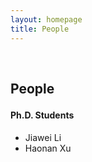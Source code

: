 ```yaml
---
layout: homepage
title: People
---
```


<h1 id="people"></h1>

<h2 style="margin: 60px 0px -15px;">People</h2>
<br>
<h4>Ph.D. Students</h4>

- Jiawei Li
- Haonan Xu
